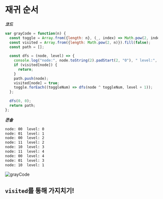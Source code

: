 # 재귀 순서
**_코드_**
```js
var grayCode = function(n) {
  const toggle = Array.from({length: n}, (_, index) => Math.pow(2, index));
  const visited = Array.from({length: Math.pow(2, n)}).fill(false);
  const path = [];
  
  const dfs = (node, level) => {
    console.log("node:", node.toString(2).padStart(2, "0"), " level:", level);
    if (visited[node]) {
      return;
    }
    path.push(node);
    visited[node] = true;
    toggle.forEach((toggleNum) => dfs(node ^ toggleNum, level + 1));
  };
  
  dfs(0, 0);
  return path;
};
```
**_콘솔_**
```bash
node: 00  level: 0
node: 01  level: 1
node: 00  level: 2
node: 11  level: 2
node: 10  level: 3
node: 11  level: 4
node: 00  level: 4
node: 01  level: 3
node: 10  level: 1
```

![grayCode](https://user-images.githubusercontent.com/96400112/187033604-9c4acd74-1c17-4710-b861-56d1b0a64eea.jpeg)

## `visited`를 통해 가지치기!
